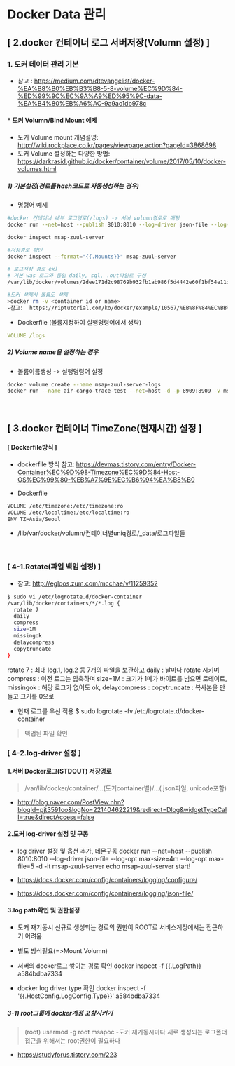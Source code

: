 # Docker Data 관리

## [ 2.docker 컨테이너 로그 서버저장(Volumn 설정) ]

### 1. 도커 데이터 관리 기본
* 참고 : https://medium.com/dtevangelist/docker-%EA%B8%B0%EB%B3%B8-5-8-volume%EC%9D%84-%ED%99%9C%EC%9A%A9%ED%95%9C-data-%EA%B4%80%EB%A6%AC-9a9ac1db978c

#### * 도커 Volumn/Bind Mount 예제
- 도커 Volume mount 개념설명: http://wiki.rockplace.co.kr/pages/viewpage.action?pageId=3868698  
- 도커 Volume 설정하는 다양한 방법: https://darkrasid.github.io/docker/container/volume/2017/05/10/docker-volumes.html  

##### 1) 기본설정(경로를 hash코드로 자동생성하는 경우)  
- 명령어 예제
``` sh
#docker 컨테이너 내부 로그경로(/logs) -> 서버 volumn경로로 매핑
docker run --net=host --publish 8010:8010 --log-driver json-file --log-opt max-size=4m --log-opt max-file=10 -d -it --name msap-zuul-server -v /logs docker.io/msap-zuul-server

docker inspect msap-zuul-server

#저장경로 확인
docker inspect --format="{{.Mounts}}" msap-zuul-server

# 로그저장 경로 ex)
# 기본 was 로그와 동일 daily, sql, .out파일로 구성
/var/lib/docker/volumes/2dee171d2c98769b932fb1ab986f5d4442e60f1bf54e11db9357a78e68cdae10/_data/daily

#도커 삭제시 볼륨도 삭제
>docker rm -v <container id or name>
-참고:  https://riptutorial.com/ko/docker/example/10567/%EB%8F%84%EC%BB%A4-%EB%B3%BC%EB%A5%A8-%EC%A0%9C%EA%B1%B0--%EC%82%AD%EC%A0%9C-%EB%B0%8F-%EC%A0%95%EB%A6%AC
```

* Dockerfile (볼륨지정하여 실행명령어에서 생략)
``` yml
VOLUME /logs
```
##### 2) Volume name을 설정하는 경우  
- 볼륨이름생성 -> 실행명령어 설정   
``` sh
docker volume create --name msap-zuul-server-logs
docker run --name air-cargo-trace-test --net=host -d -p 8909:8909 -v msap-zuul-server-logs:/logs  msap-zuul-server
```

<br>

## [ 3.docker 컨테이너 TimeZone(현재시간) 설정 ]

#### [ Dockerfile방식 ]

* dockerfile 방식 참고:  https://devmas.tistory.com/entry/Docker-Container%EC%9D%98-Timezone%EC%9D%84-Host-OS%EC%99%80-%EB%A7%9E%EC%B6%94%EA%B8%B0

- Dockerfile
``` sh
VOLUME /etc/timezone:/etc/timezone:ro
VOLUME /etc/localtime:/etc/localtime:ro
ENV TZ=Asia/Seoul
```
- /lib/var/docker/volumn/컨테이너별uniq경로/_data/로그파일들
<br>

### [ 4-1.Rotate(파일 백업 설정) ]
- 참고:  http://egloos.zum.com/mcchae/v/11259352

``` sh
$ sudo vi /etc/logrotate.d/docker-container
/var/lib/docker/containers/*/*.log {
  rotate 7
  daily
  compress
  size=1M
  missingok
  delaycompress
  copytruncate
}
```

rotate 7 : 최대 log.1, log.2 등 7개의 파일을 보관하고
daily : 날마다 rotate 시키며
compress : 이전 로그는 압축하며
size=1M : 크기가 1메가 바이트를 넘으면 로테이트,
missingok : 해당 로그가 없어도 ok,
delaycompress :
copytruncate : 복사본을 만들고 크기를 0으로

- 현재 로그를 우선 적용
$ sudo logrotate -fv /etc/logrotate.d/docker-container
> 백업된 파일 확인


### [ 4-2.log-driver 설정 ]

#### 1.서버 Docker로그(STDOUT) 저장경로
> /var/lib/docker/container/...(도커container별)/...(.json파일, unicode포함)
- http://blog.naver.com/PostView.nhn?blogId=pjt3591oo&logNo=221404622219&redirect=Dlog&widgetTypeCall=true&directAccess=false

#### 2.도커 log-driver 설정 및 구동
- log driver 설정 및 옵션 추가, 데몬구동
docker run --net=host --publish 8010:8010 --log-driver json-file --log-opt max-size=4m --log-opt max-file=5 -d -it msap-zuul-server echo msap-zuul-server start!

- https://docs.docker.com/config/containers/logging/configure/
- https://docs.docker.com/config/containers/logging/json-file/

#### 3.log path확인 및 권한설정
- 도커 재기동시 신규로 생성되는 경로의 권한이 ROOT로 서비스계정에서는 접근하기 어려움
- 별도 방식필요(=>Mount Volumn)
- 서버의 docker로그 쌓이는 경로 확인
docker inspect -f {{.LogPath}} a584bdba7334

- docker log driver type 확인
docker inspect -f '{{.HostConfig.LogConfig.Type}}' a584bdba7334


##### 3-1) root그룹에 docker계정 포함시키기
>(root) usermod  -g root msapoc
-도커 재기동시마다 새로 생성되는 로그폴더 접근을 위해서는 root권한이 필요하다  
- https://studyforus.tistory.com/223
